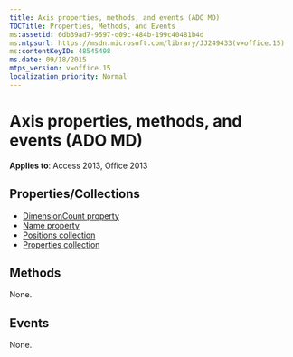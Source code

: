 ```yaml
---
title: Axis properties, methods, and events (ADO MD)
TOCTitle: Properties, Methods, and Events
ms:assetid: 6db39ad7-9597-d09c-484b-199c40481b4d
ms:mtpsurl: https://msdn.microsoft.com/library/JJ249433(v=office.15)
ms:contentKeyID: 48545498
ms.date: 09/18/2015
mtps_version: v=office.15
localization_priority: Normal
---
```


# Axis properties, methods, and events (ADO MD)


**Applies to**: Access 2013, Office 2013


## Properties/Collections

- [DimensionCount property](dimensioncount-property-ado-md.md)
- [Name property](name-property-ado-md.md)
- [Positions collection](positions-collection-ado-md.md)
- [Properties collection](properties-collection-ado.md)

## Methods

None.

## Events

None.

